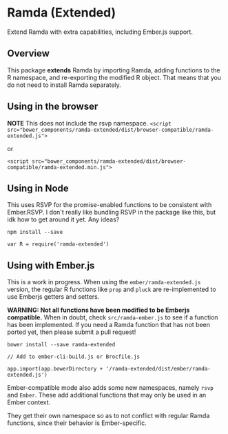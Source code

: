 # Ramda (Extended)
Extend Ramda with extra capabilities, including Ember.js support.

## Overview
This package **extends** Ramda by importing Ramda, adding functions to the R namespace, and re-exporting the modified R object.
That means that you do not need to install Ramda separately.


## Using in the browser

**NOTE** This does not include the rsvp namespace.
`<script src="bower_components/ramda-extended/dist/browser-compatible/ramda-extended.js">`

or 

`<script src="bower_components/ramda-extended/dist/browser-compatible/ramda-extended.min.js">`



## Using in Node

This uses RSVP for the promise-enabled functions to be consistent with Ember.RSVP.
I don't really like bundling RSVP in the package like this, but idk how to get around it yet. Any ideas?

`npm install --save`

`var R = require('ramda-extended')`


## Using with Ember.js
This is a work in progress. When using the `ember/ramda-extended.js` version,
the regular R functions like `prop` and `pluck` are re-implemented to use Emberjs getters and setters.

**WARNING: Not all functions have been modified to be Emberjs compatible.** When in doubt,
check `src/ramda-ember.js` to see if a function has been implemented. If you need a Ramda function
that has not been ported yet, then please submit a pull request! 

`bower install --save ramda-extended`

```
// Add to ember-cli-build.js or Brocfile.js

app.import(app.bowerDirectory + '/ramda-extended/dist/ember/ramda-extended.js')
```

Ember-compatible mode also adds some new namespaces, namely `rsvp` and `Ember`. These add additional
functions that may only be used in an Ember context. 

They get their own namespace so as to not conflict with regular Ramda functions, since their
behavior is Ember-specific.
